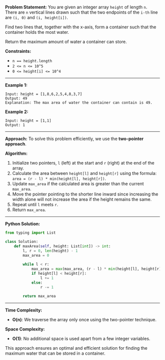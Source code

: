 **Problem Statement:**
You are given an integer array `height` of length `n`. There are `n` vertical lines drawn such that the two endpoints of the `i-th` line are `(i, 0)` and `(i, height[i])`.

Find two lines that, together with the x-axis, form a container such that the container holds the most water.

Return the maximum amount of water a container can store.

**Constraints:**
- `n == height.length`
- `2 <= n <= 10^5`
- `0 <= height[i] <= 10^4`

---

**Example 1:**
```
Input: height = [1,8,6,2,5,4,8,3,7]
Output: 49
Explanation: The max area of water the container can contain is 49.
```

**Example 2:**
```
Input: height = [1,1]
Output: 1
```

---

**Approach:**
To solve this problem efficiently, we use the **two-pointer approach**.

**Algorithm:**
1. Initialize two pointers, `l` (left) at the start and `r` (right) at the end of the array.
2. Calculate the area between `height[l]` and `height[r]` using the formula: `area = (r - l) * min(height[l], height[r])`.
3. Update `max_area` if the calculated area is greater than the current `max_area`.
4. Move the pointer pointing to the shorter line inward since increasing the width alone will not increase the area if the height remains the same.
5. Repeat until `l` meets `r`.
6. Return `max_area`.

---

**Python Solution:**
```python
from typing import List

class Solution:
    def maxArea(self, height: List[int]) -> int:
        l, r = 0, len(height) - 1
        max_area = 0
        
        while l < r:
            max_area = max(max_area, (r - l) * min(height[l], height[r]))
            if height[l] < height[r]:
                l += 1
            else:
                r -= 1
        
        return max_area
```

---

**Time Complexity:**
- **O(n)**: We traverse the array only once using the two-pointer technique.

**Space Complexity:**
- **O(1)**: No additional space is used apart from a few integer variables.

This approach ensures an optimal and efficient solution for finding the maximum water that can be stored in a container.

